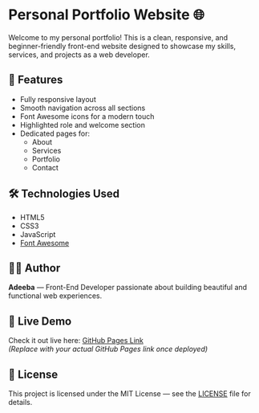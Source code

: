 # Personal Portfolio Website 🌐

Welcome to my personal portfolio! This is a clean, responsive, and beginner-friendly front-end website designed to showcase my skills, services, and projects as a web developer.

## 🚀 Features

- Fully responsive layout
- Smooth navigation across all sections
- Font Awesome icons for a modern touch
- Highlighted role and welcome section
- Dedicated pages for:
  - About
  - Services
  - Portfolio
  - Contact

## 🛠️ Technologies Used

- HTML5
- CSS3
- JavaScript
- [Font Awesome](https://cdnjs.com/libraries/font-awesome)


## 🧑‍💻 Author

**Adeeba** — Front-End Developer passionate about building beautiful and functional web experiences.

## 🔗 Live Demo

Check it out live here: [GitHub Pages Link](https://adeeba383.github.io/My-Portfolio/)  
*(Replace with your actual GitHub Pages link once deployed)*

## 📜 License

This project is licensed under the MIT License — see the [LICENSE](LICENSE) file for details.
